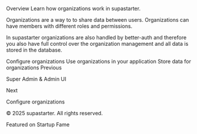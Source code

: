 Overview
Learn how organizations work in supastarter.

Organizations are a way to to share data between users. Organizations can have members with different roles and permissions.

In supastarter organizations are also handled by better-auth and therefore you also have full control over the organization management and all data is stored in the database.

Configure organizations
Use organizations in your application
Store data for organizations
Previous

Super Admin & Admin UI

Next

Configure organizations

© 2025 supastarter. All rights reserved.

Featured on Startup Fame




